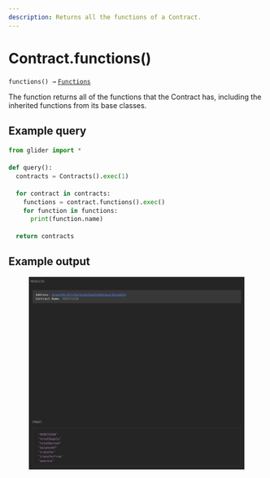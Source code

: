 ```yaml
---
description: Returns all the functions of a Contract.
---
```


# Contract.functions()

`functions() →` [`Functions`](../callables/functions/)

The function returns all of the functions that the Contract has, including the inherited functions from its base classes.

## Example query

```python
from glider import *

def query():
  contracts = Contracts().exec(1)

  for contract in contracts:
    functions = contract.functions().exec()
    for function in functions:
      print(function.name)

  return contracts
```

## Example output

<figure><img src="../../.gitbook/assets/image (2) (1) (1) (1) (1) (1) (1) (1) (1) (1) (1) (1) (1) (1) (1).png" alt=""><figcaption></figcaption></figure>
